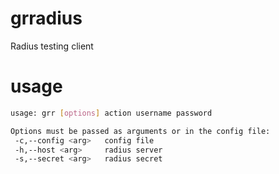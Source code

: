 grradius
========

Radius testing client

usage
=======

```sh
usage: grr [options] action username password

Options must be passed as arguments or in the config file:
 -c,--config <arg>   config file
 -h,--host <arg>     radius server
 -s,--secret <arg>   radius secret
```
